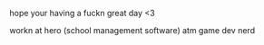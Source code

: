 hope your having a fuckn great day <3

workn at hero (school management software) atm
game dev nerd
